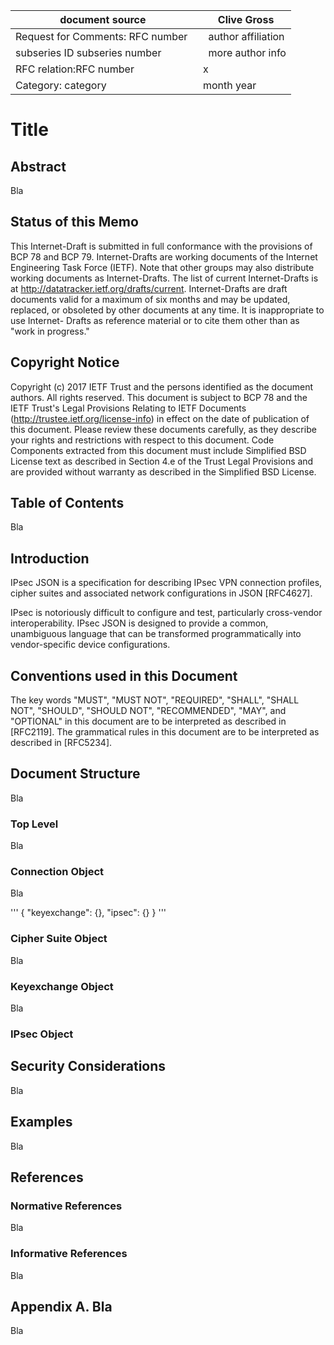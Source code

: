 document source | Clive Gross
------------------|----------------
Request for Comments: RFC number  |  author affiliation
subseries ID subseries number |  more author info
RFC relation:RFC number  |   x
Category: category | month year

# Title

## Abstract
Bla

## Status of this Memo
This Internet-Draft is submitted in full conformance with the provisions of BCP 78 and BCP 79. Internet-Drafts are working documents of the Internet Engineering Task Force (IETF). Note that other groups may also distribute working documents as Internet-Drafts. The list of current Internet-Drafts is at http://datatracker.ietf.org/drafts/current. Internet-Drafts are draft documents valid for a maximum of six months and may be updated, replaced, or obsoleted by other documents at any time. It is inappropriate to use Internet- Drafts as reference material or to cite them other than as "work in progress."

## Copyright Notice
Copyright (c) 2017 IETF Trust and the persons identified as the document authors. All rights reserved. This document is subject to BCP 78 and the IETF Trust's Legal Provisions Relating to IETF Documents (http://trustee.ietf.org/license-info) in effect on the date of publication of this document. Please review these documents carefully, as they describe your rights and restrictions with respect to this document. Code Components extracted from this document must include Simplified BSD License text as described in Section 4.e of the Trust Legal Provisions and are provided without warranty as described in the Simplified BSD License.

## Table of Contents
Bla

## Introduction
IPsec JSON is a specification for describing IPsec VPN connection profiles, cipher suites and associated network configurations in JSON [RFC4627].

IPsec is notoriously difficult to configure and test, particularly cross-vendor interoperability. IPsec JSON is designed to provide a common, unambiguous language that can be transformed programmatically into vendor-specific device configurations.

## Conventions used in this Document
The key words "MUST", "MUST NOT", "REQUIRED", "SHALL", "SHALL NOT", "SHOULD", "SHOULD NOT", "RECOMMENDED", "MAY", and "OPTIONAL" in this document are to be interpreted as described in [RFC2119]. The grammatical rules in this document are to be interpreted as described in [RFC5234]. 

## Document Structure
Bla

### Top Level
Bla

### Connection Object
Bla

'''
{
  "keyexchange": {},
  "ipsec": {}
}
'''

### Cipher Suite Object
Bla

### Keyexchange Object
Bla

### IPsec Object

## Security Considerations
Bla

## Examples
Bla

## References

### Normative References
Bla

### Informative References
Bla

## Appendix A. Bla
Bla
